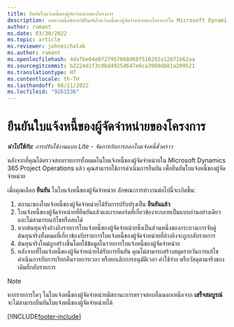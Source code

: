 ```yaml
---
title: ยืนยันใบแจ้งหนี้ของผู้จัดจำหน่ายของโครงการ
description: บทความนี้อธิบายวิธียืนยันใบแจ้งหนี้ของผู้จัดจำหน่ายของโครงการใน Microsoft Dynamics 365 Project Operations และผลกระทบทางการเงินของการยืนยันใบแจ้งหนี้ของผู้จัดจำหน่ายของโครงการ
author: rumant
ms.date: 03/30/2022
ms.topic: article
ms.reviewer: johnmichalak
ms.author: rumant
ms.openlocfilehash: 4dafbe64e0727957068d68f510202a12871b62aa
ms.sourcegitcommit: b2224d1f3c0bd4925d647e6ca3960db81a209521
ms.translationtype: HT
ms.contentlocale: th-TH
ms.lasthandoff: 08/11/2022
ms.locfileid: "9261536"
---
```

# <a name="confirm-a-project-vendor-invoice"></a>ยืนยันใบแจ้งหนี้ของผู้จัดจำหน่ายของโครงการ

_**นำไปใช้กับ:** การปรับใช้งานแบบ Lite - จัดการกับการออกใบแจ้งหนี้ชั่วคราว_

หลังจากที่คุณได้ตรวจสอบรายการทั้งหมดในใบแจ้งหนี้ของผู้จัดจำหน่ายใน Microsoft Dynamics 365 Project Operations แล้ว คุณสามารถใช้การดำเนินการยืนยัน เพื่อยืนยันใบแจ้งหนี้ของผู้จัดจำหน่าย

เมื่อคุณเลือก **ยืนยัน** ในใบแจ้งหนี้ของผู้จัดจำหน่าย ลักษณะการทำงานต่อไปนี้จะเกิดขึ้น:

1. สถานะของใบแจ้งหนี้ของผู้จัดจำหน่ายได้รับการปรับปรุงเป็น **ยืนยันแล้ว**
2. ใบแจ้งหนี้ของผู้จัดจำหน่ายที่ยืนยันแล้วและเรกคอร์ดที่เกี่ยวข้องจะกลายเป็นแบบอ่านอย่างเดียว และไม่สามารถแก้ไขหรือลบได้
3. หากต้นทุนจริงอ้างอิงรายการใบแจ้งหนี้ของผู้จัดจำหน่ายซึ่งเป็นส่วนหนึ่งของกระบวนการจับคู่ ต้นทุนจริงทั้งหมดที่เกี่ยวข้องกับรายการใบแจ้งหนี้ของผู้จัดจำหน่ายที่อ้างอิงจะถูกกลับรายการ
4. ต้นทุนจริงใหม่ถูกสร้างขึ้นโดยใช้ข้อมูลในรายการใบแจ้งหนี้ของผู้จัดจำหน่าย
5. หลังจากที่ใบแจ้งหนี้ของผู้จัดจำหน่ายได้รับการยืนยัน คุณไม่สามารถสร้างสมุดรายวันการแก้ไข ดำเนินการกับการเรียกคืนรายการเวลา หรือยกเลิกการอนุมัติเวลา ค่าใช้จ่าย หรือวัสดุตามจริงของเดิมที่กลับรายการ

> [!NOTE]
> หากรายการใดๆ ในใบแจ้งหนี้ของผู้จัดจำหน่ายมีสถานะการตรวจสอบอื่นนอกเหนือจาก **เสร็จสมบูรณ์** จะไม่สามารถยืนยันใบแจ้งหนี้ของผู้จัดจำหน่ายได้

[!INCLUDE[footer-include](../../includes/footer-banner.md)]
